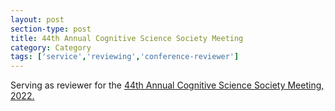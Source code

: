 ```yaml
---
layout: post
section-type: post
title: 44th Annual Cognitive Science Society Meeting
category: Category
tags: ['service','reviewing','conference-reviewer']
---
```

Serving as reviewer for the [44th Annual Cognitive Science Society Meeting, 2022.](https://cognitivesciencesociety.org/cogsci-2022/)

